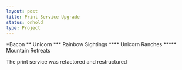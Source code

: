 ```yaml
---
layout: post
title: Print Service Upgrade
status: onhold
type: Project
---
```


*Bacon
** Unicorn 
*** Rainbow Sightings
**** Unicorn Ranches
***** Mountain Retreats

The print service was refactored and restructured 
